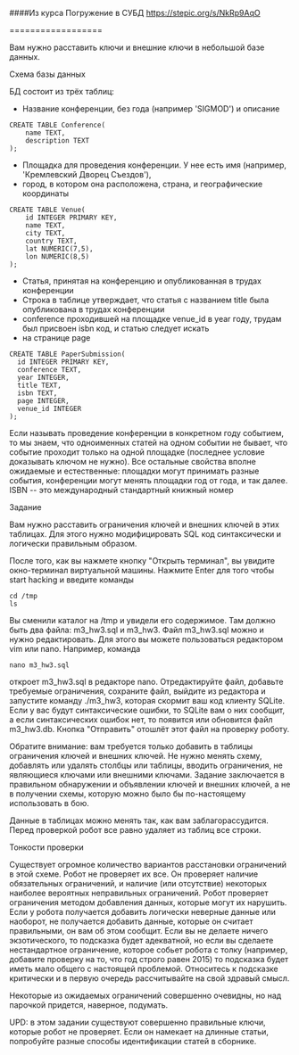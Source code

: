 ####Из курса Погружение в СУБД https://stepic.org/s/NkRp9AqO

==================


Вам нужно расставить ключи и внешние ключи в небольшой базе данных. 

Схема базы данных

БД состоит из трёх таблиц:

 - Название конференции, без года (например 'SIGMOD') и описание
```
CREATE TABLE Conference(
    name TEXT,
    description TEXT
);
```


 - Площадка для проведения конференции. У нее есть имя (например, 'Кремлевский Дворец Съездов'),
 - город, в котором она расположена, страна, и географические координаты
```
CREATE TABLE Venue(
    id INTEGER PRIMARY KEY,
    name TEXT,
    city TEXT,
    country TEXT,
    lat NUMERIC(7,5),
    lon NUMERIC(8,5)
);
```

 - Статья, принятая на конференцию и опубликованная в трудах конференции
 - Строка в таблице утверждает, что статья с названием title была опубликована в трудах конференции
 - conference проходившей на площадке venue_id в year году, трудам был присвоен isbn код, и статью следует искать 
 - на странице page
```
CREATE TABLE PaperSubmission(
  id INTEGER PRIMARY KEY,
  conference TEXT,
  year INTEGER,
  title TEXT,
  isbn TEXT,
  page INTEGER,
  venue_id INTEGER
);
```
 

Если называть проведение конференции в конкретном году событием, то мы знаем, что одноименных статей на одном событии не бывает, что событие проходит только на одной площадке (последнее условие доказывать ключом не нужно). Все остальные свойства вполне ожидаемые и естественные: площадки могут принимать разные события, конференции могут менять площадки год от года, и так далее. ISBN -- это международный стандартный книжный номер

Задание 

Вам нужно расставить ограничения ключей и внешних ключей в этих таблицах. Для этого нужно модифицировать SQL код синтаксически и логически правильным образом.

После того, как вы нажмете кнопку "Открыть терминал", вы увидите окно-терминал виртуальной машины. Нажмите Enter для того чтобы start hacking и введите команды
```
cd /tmp
ls
```

Вы сменили каталог на /tmp и увидели его содержимое. Там должно быть два файла: m3_hw3.sql и m3_hw3. Файл m3_hw3.sql можно и нужно редактировать. Для этого вы можете пользоваться редактором vim или nano. Например, команда
 
```
nano m3_hw3.sql
```

откроет m3_hw3.sql в редакторе nano. Отредактируйте файл, добавьте требуемые ограничения, сохраните файл, выйдите из редактора и запустите команду ./m3_hw3, которая скормит ваш код клиенту SQLite. Если у вас будут синтаксические ошибки, то SQLite вам о них сообщит, а если синтаксических ошибок нет, то появится или обновится файл m3_hw3.db. Кнопка "Отправить" отошлёт этот файл на проверку роботу.

Обратите внимание: вам требуется только добавить в таблицы ограничения ключей и внешних ключей. Не нужно менять схему, добавлять или удалять столбцы или таблицы, вводить ограничения, не являющиеся ключами или внешними ключами. Задание заключается в правильном обнаружении и объявлении ключей и внешних ключей, а не в получении схемы, которую можно было бы по-настоящему использовать в бою.

Данные в таблицах можно менять так, как вам заблагорассудится. Перед проверкой робот все равно удаляет из таблиц все строки.

Тонкости проверки

Существует огромное количество вариантов расстановки ограничений в этой схеме. Робот не проверяет их все. Он проверяет наличие обязательных ограничений, и наличие (или отсутствие) некоторых наиболее вероятных неправильных ограничений. Робот проверяет ограничения методом добавления данных, которые могут их нарушить. Если у робота получается добавить логически неверные данные или наоборот, не получается добавить данные, которые он считает правильными, он вам об этом сообщит. Если вы не делаете ничего экзотического, то подсказка будет адекватной, но если вы сделаете нестандартное ограничение, которое собьет робота с толку (например, добавите проверку на то, что год строго равен 2015) то подсказка будет иметь мало общего с настоящей проблемой. Относитесь к подсказке критически и в первую очередь рассчитывайте на свой здравый смысл.

Некоторые из ожидаемых ограничений совершенно очевидны, но над парочкой придется, наверное, подумать.

UPD: в этом задании существуют совершенно правильные ключи, которые робот не проверяет. Если он намекает на длинные статьи, попробуйте разные способы идентификации статей в сборнике.

